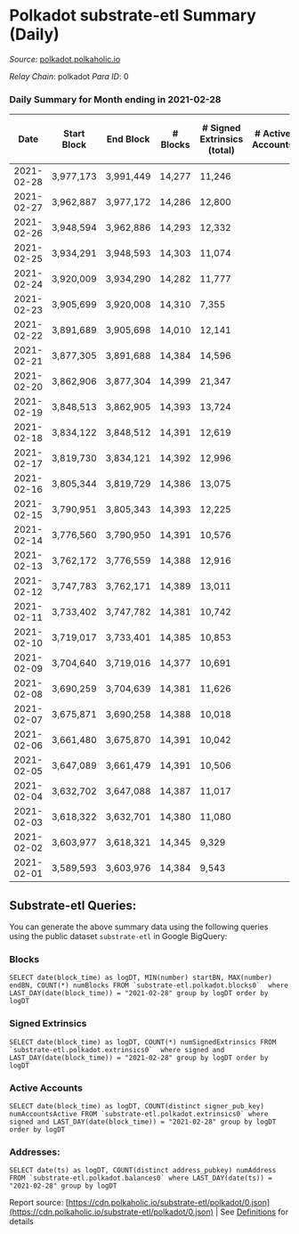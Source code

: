 # Polkadot substrate-etl Summary (Daily)

_Source_: [polkadot.polkaholic.io](https://polkadot.polkaholic.io)

*Relay Chain*: polkadot
*Para ID*: 0



### Daily Summary for Month ending in 2021-02-28


| Date | Start Block | End Block | # Blocks | # Signed Extrinsics (total) | # Active Accounts | # Passive | # New | # Addresses with Balances | # Events | # Transfers | # XCM Transfers In | # XCM Transfers Out |
| ---- | ----------- | --------- | -------- | --------------------------- | ----------------- | --------- | ----- | ------------------------- | -------- | ----------- | ------------------ | ------------------- |
| 2021-02-28 | 3,977,173 | 3,991,449 | 14,277  | 11,246 |  |  |  | 175,724 | 73,807 | 11,828 ($397,981,410.23) |   |   |
| 2021-02-27 | 3,962,887 | 3,977,172 | 14,286  | 12,800 |  |  |  |  | 83,296 | 13,919 ($392,042,203.34) |   |   |
| 2021-02-26 | 3,948,594 | 3,962,886 | 14,293  | 12,332 |  |  |  |  | 79,723 | 13,318 ($336,162,738.64) |   |   |
| 2021-02-25 | 3,934,291 | 3,948,593 | 14,303  | 11,074 |  |  |  |  | 75,440 | 11,532 ($355,810,420.39) |   |   |
| 2021-02-24 | 3,920,009 | 3,934,290 | 14,282  | 11,777 |  |  |  |  | 78,089 | 12,805 ($546,939,019.38) |   |   |
| 2021-02-23 | 3,905,699 | 3,920,008 | 14,310  | 7,355 |  |  |  |  | 52,318 | 5,626 ($236,885,478.43) |   |   |
| 2021-02-22 | 3,891,689 | 3,905,698 | 14,010  | 12,141 |  |  |  |  | 77,003 | 12,662 ($478,273,056.02) |   |   |
| 2021-02-21 | 3,877,305 | 3,891,688 | 14,384  | 14,596 |  |  |  |  | 88,563 | 15,243 ($627,331,943.51) |   |   |
| 2021-02-20 | 3,862,906 | 3,877,304 | 14,399  | 21,347 |  |  |  |  | 119,660 | 22,525 ($746,424,188.86) |   |   |
| 2021-02-19 | 3,848,513 | 3,862,905 | 14,393  | 13,724 |  |  |  |  | 85,831 | 14,155 ($388,290,259.25) |   |   |
| 2021-02-18 | 3,834,122 | 3,848,512 | 14,391  | 12,619 |  |  |  |  | 81,756 | 13,075 ($413,914,894.02) |   |   |
| 2021-02-17 | 3,819,730 | 3,834,121 | 14,392  | 12,996 |  |  |  |  | 82,794 | 13,805 ($371,378,868.18) |   |   |
| 2021-02-16 | 3,805,344 | 3,819,729 | 14,386  | 13,075 |  |  |  |  | 80,439 | 13,028 ($576,226,916.54) |   |   |
| 2021-02-15 | 3,790,951 | 3,805,343 | 14,393  | 12,225 |  |  |  |  | 77,764 | 12,537 ($601,810,329.41) |   |   |
| 2021-02-14 | 3,776,560 | 3,790,950 | 14,391  | 10,576 |  |  |  |  | 71,065 | 10,757 ($406,160,251.38) |   |   |
| 2021-02-13 | 3,762,172 | 3,776,559 | 14,388  | 12,916 |  |  |  |  | 81,779 | 13,399 ($460,908,637.53) |   |   |
| 2021-02-12 | 3,747,783 | 3,762,171 | 14,389  | 13,011 |  |  |  |  | 82,872 | 13,714 ($466,811,191.26) |   |   |
| 2021-02-11 | 3,733,402 | 3,747,782 | 14,381  | 10,742 |  |  |  |  | 74,050 | 11,569 ($379,967,311.85) |   |   |
| 2021-02-10 | 3,719,017 | 3,733,401 | 14,385  | 10,853 |  |  |  |  | 72,289 | 11,588 ($525,621,945.90) |   |   |
| 2021-02-09 | 3,704,640 | 3,719,016 | 14,377  | 10,691 |  |  |  |  | 72,953 | 11,842 ($458,106,778.28) |   |   |
| 2021-02-08 | 3,690,259 | 3,704,639 | 14,381  | 11,626 |  |  |  |  | 77,261 | 12,914 ($755,840,268.50) |   |   |
| 2021-02-07 | 3,675,871 | 3,690,258 | 14,388  | 10,018 |  |  |  |  | 68,955 | 10,440 ($352,391,821.34) |   |   |
| 2021-02-06 | 3,661,480 | 3,675,870 | 14,391  | 10,042 |  |  |  |  | 68,738 | 10,550 ($269,745,833.97) |   |   |
| 2021-02-05 | 3,647,089 | 3,661,479 | 14,391  | 10,506 |  |  |  |  | 71,556 | 11,253 ($409,437,372.61) |   |   |
| 2021-02-04 | 3,632,702 | 3,647,088 | 14,387  | 11,017 |  |  |  |  | 75,299 | 11,812 ($493,125,451.09) |   |   |
| 2021-02-03 | 3,618,322 | 3,632,701 | 14,380  | 11,080 |  |  |  |  | 73,198 | 12,082 ($987,878,516.24) |   |   |
| 2021-02-02 | 3,603,977 | 3,618,321 | 14,345  | 9,329 |  |  |  |  | 72,190 | 9,565 ($586,440,229.72) |   |   |
| 2021-02-01 | 3,589,593 | 3,603,976 | 14,384  | 9,543 |  |  |  |  | 75,473 | 9,274 ($532,589,844.69) |   |   |

## Substrate-etl Queries:
You can generate the above summary data using the following queries using the public dataset `substrate-etl` in Google BigQuery:


### Blocks
```
SELECT date(block_time) as logDT, MIN(number) startBN, MAX(number) endBN, COUNT(*) numBlocks FROM `substrate-etl.polkadot.blocks0`  where LAST_DAY(date(block_time)) = "2021-02-28" group by logDT order by logDT
```


### Signed Extrinsics
```
SELECT date(block_time) as logDT, COUNT(*) numSignedExtrinsics FROM `substrate-etl.polkadot.extrinsics0`  where signed and LAST_DAY(date(block_time)) = "2021-02-28" group by logDT order by logDT
```


### Active Accounts
```
SELECT date(block_time) as logDT, COUNT(distinct signer_pub_key) numAccountsActive FROM `substrate-etl.polkadot.extrinsics0` where signed and LAST_DAY(date(block_time)) = "2021-02-28" group by logDT order by logDT
```


### Addresses:
```
SELECT date(ts) as logDT, COUNT(distinct address_pubkey) numAddress FROM `substrate-etl.polkadot.balances0` where LAST_DAY(date(ts)) = "2021-02-28" group by logDT
```



Report source: [https://cdn.polkaholic.io/substrate-etl/polkadot/0.json](https://cdn.polkaholic.io/substrate-etl/polkadot/0.json) | See [Definitions](/DEFINITIONS.md) for details

